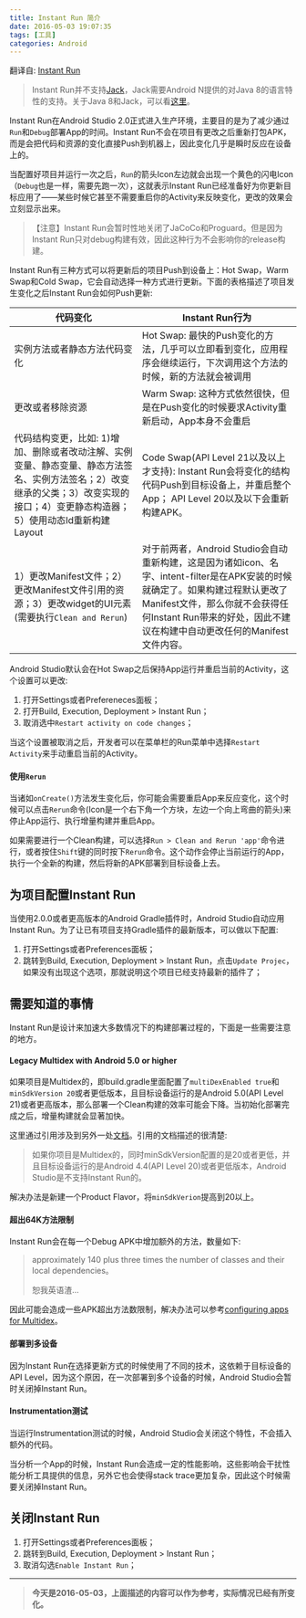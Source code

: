 ```yaml
---
title: Instant Run 简介
date: 2016-05-03 19:07:35
tags: [工具]
categories: Android
---
```


翻译自: [Instant Run](http://tools.android.com/tech-docs/instant-run)

>Instant Run并不支持[Jack](https://source.android.com/source/jack.html)，Jack需要Android N提供的对Java 8的语言特性的支持。关于Java 8和Jack，可以看[这里](http://developer.android.com/intl/zh-cn/preview/j8-jack.html)。

Instant Run在Android Studio 2.0正式进入生产环境，主要目的是为了减少通过`Run`和`Debug`部署App的时间。Instant Run不会在项目有更改之后重新打包APK，而是会把代码和资源的变化直接Push到机器上，因此变化几乎是瞬时反应在设备上的。<!--more-->

当配置好项目并运行一次之后，`Run`的箭头Icon左边就会出现一个黄色的闪电Icon（`Debug`也是一样，需要先跑一次），这就表示Instant Run已经准备好为你更新目标应用了——某些时候它甚至不需要重启你的Activity来反映变化，更改的效果会立刻显示出来。

>【注意】Instant Run会暂时性地关闭了JaCoCo和Proguard。但是因为Instant Run只对debug构建有效，因此这种行为不会影响你的release构建。

Instant Run有三种方式可以将更新后的项目Push到设备上：Hot Swap，Warm Swap和Cold Swap，它会自动选择一种方式进行更新。下面的表格描述了项目发生变化之后Instant Run会如何Push更新:

| 代码变化           | Instant Run行为                            |
| -------------- | ---------------------------------------- |
| 实例方法或者静态方法代码变化 | Hot Swap: 最快的Push变化的方法，几乎可以立即看到变化，应用程序会继续运行，下次调用这个方法的时候，新的方法就会被调用 |
| 更改或者移除资源       | Warm Swap: 这种方式依然很快，但是在Push变化的时候要求Activity重新启动，App本身不会重启 |
|代码结构变更，比如: 1)增加、删除或者改动注解、实例变量、静态变量、静态方法签名、实例方法签名；2）改变继承的父类；3）改变实现的接口；4）变更静态构造器；5）使用动态Id重新构建Layout|Code Swap(API Level 21以及以上才支持): Instant Run会将变化的结构代码Push到目标设备上，并重启整个App； API Level 20以及以下会重新构建APK。
|1）更改Manifest文件；2）更改Manifest文件引用的资源；3）更改widget的UI元素(需要执行`Clean and Rerun`)|对于前两者，Android Studio会自动重新构建，这是因为诸如icon、名字、intent-filter是在APK安装的时候就确定了。如果构建过程默认更改了Manifest文件，那么你就不会获得任何Instant Run带来的好处，因此不建议在构建中自动更改任何的Manifest文件内容。|

Android Studio默认会在Hot Swap之后保持App运行并重启当前的Activity，这个设置可以更改:

1. 打开Settings或者Prefereneces面板；
2. 打开Build, Execution, Deployment > Instant Run；
3. 取消选中`Restart activity on code changes`；

当这个设置被取消之后，开发者可以在菜单栏的Run菜单中选择`Restart Activity`来手动重启当前的Activity。

#### 使用`Rerun`
当诸如`onCreate()`方法发生变化后，你可能会需要重启App来反应变化，这个时候可以点击`Rerun`命令(Icon是一个右下角一个方块，左边一个向上弯曲的箭头)来停止App运行、执行增量构建并重启App。

如果需要进行一个Clean构建，可以选择`Run > Clean and Rerun 'app'`命令进行，或者按住`Shift`键的同时按下`Rerun`命令。这个动作会停止当前运行的App，执行一个全新的构建，然后将新的APK部署到目标设备上去。

## 为项目配置Instant Run
当使用2.0.0或者更高版本的Android Gradle插件时，Android Studio自动应用Instant Run。为了让已有项目支持Gradle插件的最新版本，可以做以下配置:

1. 打开Settings或者Preferences面板；
2. 跳转到Build, Execution, Deployment > Instant Run，点击`Update Projec`，如果没有出现这个选项，那就说明这个项目已经支持最新的插件了；

## 需要知道的事情
Instant Run是设计来加速大多数情况下的构建部署过程的，下面是一些需要注意的地方。

#### Legacy Multidex with Android 5.0 or higher
如果项目是Multidex的，即build.gradle里面配置了`multiDexEnabled true`和`minSdkVersion 20`或者更低版本，且目标设备运行的是Android 5.0(API Level 21)或者更高版本，那么部署一个Clean构建的效率可能会下降。当初始化部署完成之后，增量构建就会显著加快。

这里通过引用涉及到另外一处[文档](http://developer.android.com/intl/zh-cn/tools/building/multidex.html#mdex-pre-l)。引用的文档描述的很清楚:
>如果你项目是Multidex的，同时minSdkVersion配置的是20或者更低，并且目标设备运行的是Android 4.4(API Level 20)或者更低版本，Android Studio是不支持Instant Run的。

解决办法是新建一个Product Flavor，将`minSdkVerion`提高到20以上。

#### 超出64K方法限制
Instant Run会在每一个Debug APK中增加额外的方法，数量如下:
>approximately 140 plus three times the number of classes and their local dependencies。
>
>恕我英语渣...

因此可能会造成一些APK超出方法数限制，解决办法可以参考[configuring apps for Multidex](http://developers.android.com/tools/building/multidex.html#mdex-gradle)。

#### 部署到多设备
因为Instant Run在选择更新方式的时候使用了不同的技术，这依赖于目标设备的API Level，因为这个原因，在一次部署到多个设备的时候，Android Studio会暂时关闭掉Instant Run。

#### Instrumentation测试
当运行Instrumentation测试的时候，Android Studio会关闭这个特性，不会插入额外的代码。

当分析一个App的时候，Instant Run会造成一定的性能影响，这些影响会干扰性能分析工具提供的信息，另外它也会使得stack trace更加复杂，因此这个时候需要关闭掉Instant Run。

## 关闭Instant Run
1. 打开Settings或者Preferences面板；
2. 跳转到Build, Execution, Deployment > Instant Run；
3. 取消勾选`Enable Instant Run`；


-----
>__今天是2016-05-03，上面描述的内容可以作为参考，实际情况已经有所变化。__